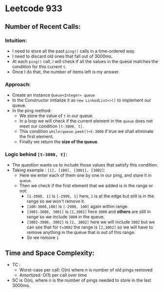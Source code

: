 # Leetcode 933
## Number of Recent Calls:

### Intuition:

- I need to store all the past `ping()` calls in a time-ordered way.
- I need to discard old ones that fall out of 3000ms.
- At each `ping()` call, i will check if all the values in the queue matches the condition for this current `t`.
- Once I do that, the number of items left is my answer.

### Approach: 

- Create an instance ``Queue<Integer> queue``
- In the Constructor initialize it as ``new LinkedList<>()`` to implement our queue.
- In the ping method:
    * We store the value of ``t`` in our queue.
    * In a loop we will check if the current element in the ``queue`` does not meet our condition ``[t-3000, t]``.
    * This condition ``while(queue.peek()<t-3000`` if true we shall eliminate the first element. 
    *  Finally we return the **size of the queue**.

### Logic behind ``[t-3000, t]``:

- The question wants us to include those values that satisfy this condition.
- Taking example : ``[1], [100], [3001], [3002]``:
     * Here we enter each of them one by one in our ping, and store it in ``queue``.
     * Then we check if the first element that we added is in the range or not:
         * ``[1-3000, 1]`` is ``[-2999, 1]`` here, `1` is at the edge but still is in the range so we won't remove it.
         * ``[100-3000,100]`` is ``[-2900, 100]`` again within range.
         * ``[3001-3000, 3001]`` is ``[1,3001]`` here `3000` and **others** are still in range so we include `3000` in the queue.
         * ``[3002-3000, 3002]`` is ``[2, 3002]`` here we will include `3002` but we can see that for `t=3002` the range is `[2,3002]` so we will have to remove anything in the queue that is out of this range.
         * So we remove `1`

## Time and Space Complexity: 

- TC : 
   * Worst-case per call: O(n) where n is number of old pings removed
   *  Amortized: O(1) per call over time
- SC is O(n), where n is the number of pings needed to store in the last 3000ms.